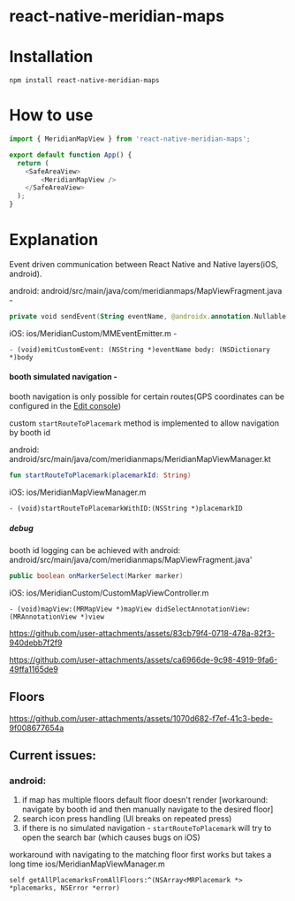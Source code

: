 # react-native-meridian-maps

# Installation
```
npm install react-native-meridian-maps
```

# How to use
```js
import { MeridianMapView } from 'react-native-meridian-maps';

export default function App() {
  return (
    <SafeAreaView>
        <MeridianMapView />
    </SafeAreaView>
  );
}
```

# Explanation
Event driven communication between React Native and Native layers(iOS, android).

android: android/src/main/java/com/meridianmaps/MapViewFragment.java - 
```kt
private void sendEvent(String eventName, @androidx.annotation.Nullable com.facebook.react.bridge.WritableMap params)
```

iOS: ios/MeridianCustom/MMEventEmitter.m - 
```objc
- (void)emitCustomEvent: (NSString *)eventName body: (NSDictionary *)body
```
#### booth simulated navigation - 
booth navigation is only possible for certain routes(GPS coordinates can be configured in the [Edit console](edit.meridianapp.com))

custom `startRouteToPlacemark` method is implemented to allow navigation by booth id

android: android/src/main/java/com/meridianmaps/MeridianMapViewManager.kt
```kt
fun startRouteToPlacemark(placemarkId: String)
```
iOS: ios/MeridianMapViewManager.m
```objc
- (void)startRouteToPlacemarkWithID:(NSString *)placemarkID
```
##### debug
booth id logging can be achieved with
android: android/src/main/java/com/meridianmaps/MapViewFragment.java'
```java
public boolean onMarkerSelect(Marker marker)
```
iOS: ios/MeridianCustom/CustomMapViewController.m
```objc
- (void)mapView:(MRMapView *)mapView didSelectAnnotationView:(MRAnnotationView *)view
```

https://github.com/user-attachments/assets/83cb79f4-0718-478a-82f3-940debb7f2f9


https://github.com/user-attachments/assets/ca6966de-9c98-4919-9fa6-49ffa1165de9 



## Floors

https://github.com/user-attachments/assets/1070d682-f7ef-41c3-bede-9f008677654a

## Current issues:
### android:
1. if map has multiple floors default floor doesn't render [workaround: navigate by booth id and then manually navigate to the desired floor]
2. search icon press handling (UI breaks on repeated press)
3. if there is no simulated navigation - `startRouteToPlacemark` will try to open the search bar (which causes bugs on iOS)

workaround with navigating to the matching floor first works but takes a long time 
ios/MeridianMapViewManager.m
```objc
self getAllPlacemarksFromAllFloors:^(NSArray<MRPlacemark *> *placemarks, NSError *error) 
```